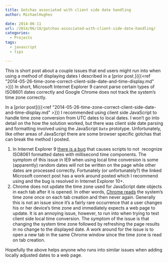 ```yaml
---
title: Gotchas associated with client side date handling
author: MichaelHughes

date: 2014-06-11
url: /2014/06/10/gotchas-associated-with-client-side-date-handling/
categories:
  - Projects
tags:
  - javascript
  - tips

---
```

This is short post about a couple issues that end users might run into when using a method of displaying dates I described in
a [prior post.]({{<ref "2014-05-26-time-zone-correct-client-side-date-and-time-display.md" >}}) In short, Microsoft Internet Explorer 9 cannot parse certain types of ISO8601 dates correctly and Google Chrome does not track the system’s time zone correctly.

<!--more-->

In a [prior post]({{<ref "2014-05-26-time-zone-correct-client-side-date-and-time-display.md" >}}) I recommended using client side JavaScript to handle time zone conversion from UTC dates to local dates. I won’t go into detail on the how the solution worked, but there was client side date parsing and formatting involved using the JavaScript `Date` prototype. Unfortunately, like other areas of JavaScript there are some browser specific gotchas that can break the method I posted.

  1. In Internet Explorer 9 <a href="https://connect.microsoft.com/IE/feedback/details/723740/date-parse-and-new-date-fail-on-valid-formats" target="_blank">there is a bug</a> that causes scripts to not  recognize ISO8061 formatted dates with millisecond time components. The symptom of this issue in IE9 when using local time conversion is some (apparently) random dates will not be written on the page while other dates are processed correctly. Fortunately (or unfortunately?) the linked Microsoft connect post has a work around posted which I recommend using and the bug is resolved in Internet Explorer 10+.
  2. Chrome does not update the time zone used for JavaScript date objects in each tab after it is opened. In other words, <a href="https://code.google.com/p/chromium/issues/detail?id=43293" target="_blank">Chrome reads</a> the system’s time zone once on each tab creation and then never again. Generally this is not an issue since it’s a fairly rare occurrence that a user changes his or her device’s time zone and immediately expects a web page to update. It is an annoying issue, however, to run into when trying to test client side local time conversion. The symptom of the issue is that changing the system time zone followed by refreshing the page results in no change to the displayed date. A work around for the issue is to open a new tab in the same Chrome window since the time zone is read on tab creation.

Hopefully the above helps anyone who runs into similar issues when adding locally adjusted dates to a web page.